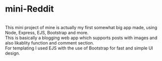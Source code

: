 # mini-Reddit

<br />
This mini project of mine is actually my first somewhat big app made, using Node, Express, EJS, Bootstrap and more.
<br />
This is basically a blogging web app which supports posts with images and also likablity function and comment section.
<br />
For templating I used EJS with the use of Bootstrap for fast and simple UI design.
